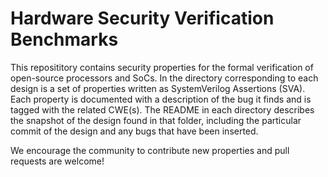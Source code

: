 # Hardware Security Verification Benchmarks
This reposititory contains security properties for the formal verification of open-source processors and SoCs. In the directory corresponding to each design is a set of properties written as SystemVerilog Assertions (SVA). Each property is documented with a description of the bug it finds and is tagged with the related CWE(s). The README in each directory describes the snapshot of the design found in that folder, including the particular commit of the design and any bugs that have been inserted.

We encourage the community to contribute new properties and pull requests are welcome!

